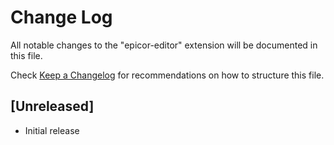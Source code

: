 # Change Log
All notable changes to the "epicor-editor" extension will be documented in this file.

Check [Keep a Changelog](http://keepachangelog.com/) for recommendations on how to structure this file.

## [Unreleased]
- Initial release